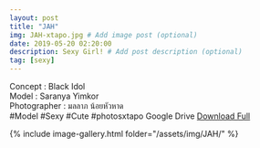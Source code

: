 ```yaml
---
layout: post
title: "JAH"
img: JAH-xtapo.jpg # Add image post (optional)
date: 2019-05-20 02:20:00
description: Sexy Girl! # Add post description (optional)
tag: [sexy]
---
```

Concept : Black Idol  
Model : Saranya Yimkor  
Photographer : มลลาภ น้อยหัวหาด  
#Model #Sexy #Cute #photosxtapo
Google Drive [Download Full](http://gestyy.com/e0GvRq)

{% include image-gallery.html folder="/assets/img/JAH/" %}
